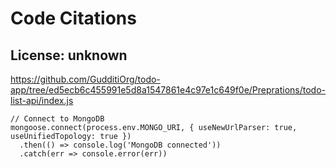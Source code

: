 # Code Citations

## License: unknown
https://github.com/GudditiOrg/todo-app/tree/ed5ecb6c455991e5d8a1547861e4c97e1c649f0e/Preprations/todo-list-api/index.js

```
// Connect to MongoDB
mongoose.connect(process.env.MONGO_URI, { useNewUrlParser: true, useUnifiedTopology: true })
  .then(() => console.log('MongoDB connected'))
  .catch(err => console.error(err))
```

